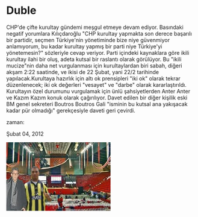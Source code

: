 # Duble
CHP'de çifte kurultay gündemi meşgul etmeye devam ediyor. Basındaki negatif yorumlara Kılıçdaroğlu "CHP kurultay yapmakta son derece başarılı bir partidir, seçmen Türkiye'nin yönetiminde bize niye güvenmiyor anlamıyorum, bu kadar kurultay yapmış bir parti niye Türkiye'yi yönetemesin?" sözleriyle cevap veriyor. Parti içindeki kaynaklara göre ikili kurultay ilahi bir oluş, adeta kutsal bir raslantı olarak görülüyor. Bu "ikili mucize"nin daha net vurgulanması için kurultaylardan biri sabah, diğeri akşam 2:22 saatinde, ve ikisi de 22 Şubat, yani 22/2 tarihinde yapılacak.Kurultaya hazırlık için altı ok prensipleri "iki ok" olarak tekrar düzenlenecek; iki ok değerleri "vesayet" ve "darbe" olarak kararlaştırıldı. Kurultayın özel durumunu vurgulamak için ünlü şahsiyetlerden Anter Anter ve Kazım Kazım konuk olarak çağırılıyor. Davet edilen  bir diğer kişilik eski BM genel sekreteri Boutros Boutros Gali "isminin bu kutsal ana yakışacak kadar pür olmadığı" gerekçesiyle daveti geri çevirdi.







zaman:

Şubat 04, 2012










![](duble2.jpeg)
